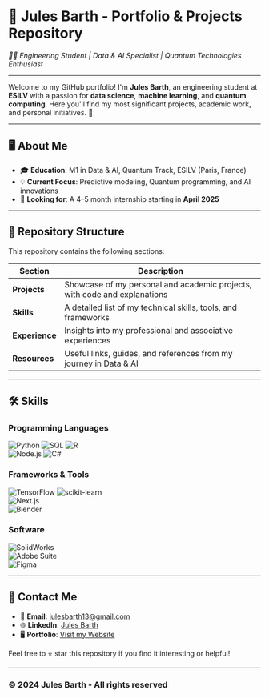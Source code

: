 # 🌟 Jules Barth - Portfolio & Projects Repository
<!--
![Hero Image](https://via.placeholder.com/1200x400?text=Welcome+to+my+GitHub+Portfolio)
-->
*👨‍💻 Engineering Student | Data & AI Specialist | Quantum Technologies Enthusiast*

---

Welcome to my GitHub portfolio! I'm **Jules Barth**, an engineering student at **ESILV** with a passion for **data science**, **machine learning**, and **quantum computing**. Here you'll find my most significant projects, academic work, and personal initiatives. 🚀

---

## 🖥️ About Me  

- 🎓 **Education**: M1 in Data & AI, Quantum Track, ESILV (Paris, France)  
- 💡 **Current Focus**: Predictive modeling, Quantum programming, and AI innovations  
- 🎯 **Looking for**: A 4–5 month internship starting in **April 2025**  

---

## 📂 Repository Structure  

This repository contains the following sections:

| Section         | Description                                                                      |
|------------------|----------------------------------------------------------------------------------|
| **Projects**    | Showcase of my personal and academic projects, with code and explanations       |
| **Skills**      | A detailed list of my technical skills, tools, and frameworks                   |
| **Experience**  | Insights into my professional and associative experiences                       |
| **Resources**   | Useful links, guides, and references from my journey in Data & AI               |

---
<!--
## 🎯 Featured Projects  

### 1️⃣ **Football Match Prediction Model**  
![Football Match Model](https://via.placeholder.com/800x400?text=Football+Prediction+Model)  
- 📝 **Description**: Developed a model to predict match outcomes using machine learning (57.5% accuracy).  
- 💻 **Technologies**: Python, Pandas, scikit-learn  
- 🚧 **Challenges**: Data preprocessing, imbalanced datasets  
- 🔗 [View Project Code](#)  

---

### 2️⃣ **Airbnb Price Prediction**  
![Airbnb Price Model](https://via.placeholder.com/800x400?text=Airbnb+Price+Prediction)  
- 📝 **Description**: Built a regression model predicting Airbnb prices on the West Coast (98% accuracy).  
- 💻 **Technologies**: Python, TensorFlow, Jupyter  
- 🏆 **Achievements**: Improved prediction accuracy by optimizing features.  
- 🔗 [View Project Code](#)  

---

### 3️⃣ **Quantum Mechanics & Computing Projects**  
![Quantum Projects](https://via.placeholder.com/800x400?text=Quantum+Mechanics+Projects)  
- 📝 **Description**: Collaborated on quantum technology projects, including practical work with industry partners.  
- 🧪 **Topics**: Quantum algorithms, Schrödinger's equation, Quantum hardware simulations  
- 🔗 [Learn More](#)  

---
-->
## 🛠️ Skills  

### Programming Languages  
![Python](https://img.shields.io/badge/Python-3776AB?style=for-the-badge&logo=python&logoColor=white) 
![SQL](https://img.shields.io/badge/SQL-316192?style=for-the-badge&logo=sqlite&logoColor=white) 
![R](https://img.shields.io/badge/R-276DC3?style=for-the-badge&logo=r&logoColor=white)  
![Node.js](https://img.shields.io/badge/Node.js-339933?style=for-the-badge&logo=node.js&logoColor=white) 
![C#](https://img.shields.io/badge/C%23-239120?style=for-the-badge&logo=c-sharp&logoColor=white)

### Frameworks & Tools  
![TensorFlow](https://img.shields.io/badge/TensorFlow-FF6F00?style=for-the-badge&logo=tensorflow&logoColor=white) 
![scikit-learn](https://img.shields.io/badge/scikit--learn-F7931E?style=for-the-badge&logo=scikit-learn&logoColor=white)  
![Next.js](https://img.shields.io/badge/Next.js-000000?style=for-the-badge&logo=next.js&logoColor=white)  
![Blender](https://img.shields.io/badge/Blender-F5792A?style=for-the-badge&logo=blender&logoColor=white)

### Software  
![SolidWorks](https://img.shields.io/badge/SolidWorks-FF3300?style=for-the-badge&logo=solidworks&logoColor=white)  
![Adobe Suite](https://img.shields.io/badge/Adobe%20Suite-FF0000?style=for-the-badge&logo=adobe&logoColor=white)  
![Figma](https://img.shields.io/badge/Figma-F24E1E?style=for-the-badge&logo=figma&logoColor=white)  

---

## 📧 Contact Me  

- 📧 **Email**: [julesbarth13@gmail.com](mailto:julesbarth13@gmail.com)  
- 🌐 **LinkedIn**: [Jules Barth](https://www.linkedin.com/in/jules-barth)  
- 🖥️ **Portfolio**: [Visit my Website](https://julesbarth-myportfolio.fr)  

Feel free to ⭐ star this repository if you find it interesting or helpful!  

---

### © 2024 Jules Barth - All rights reserved  
